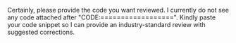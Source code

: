 Certainly, please provide the code you want reviewed. I currently do not see any code attached after "CODE:==================". Kindly paste your code snippet so I can provide an industry-standard review with suggested corrections.